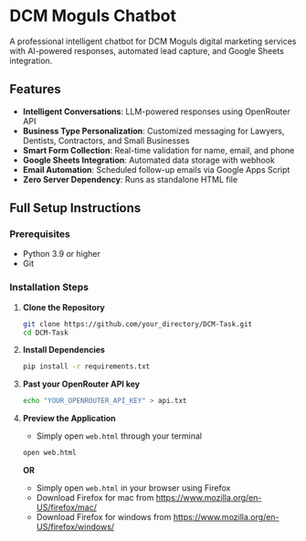 # DCM Moguls Chatbot

A professional intelligent chatbot for DCM Moguls digital marketing services with AI-powered responses, automated lead capture, and Google Sheets integration.

## Features

- **Intelligent Conversations**: LLM-powered responses using OpenRouter API
- **Business Type Personalization**: Customized messaging for Lawyers, Dentists, Contractors, and Small Businesses
- **Smart Form Collection**: Real-time validation for name, email, and phone
- **Google Sheets Integration**: Automated data storage with webhook
- **Email Automation**: Scheduled follow-up emails via Google Apps Script
- **Zero Server Dependency**: Runs as standalone HTML file

## Full Setup Instructions

### Prerequisites

- Python 3.9 or higher
- Git

### Installation Steps

1. **Clone the Repository**
   ```bash
   git clone https://github.com/your_directory/DCM-Task.git
   cd DCM-Task
   ```

2. **Install Dependencies**
   ```bash
   pip install -r requirements.txt
   ```

3. **Past your OpenRouter API key**
   ```bash
   echo "YOUR_OPENROUTER_API_KEY" > api.txt
   ```

4. **Preview the Application**
   - Simply open `web.html` through your terminal
   ```bash
   open web.html
   ```
   **OR**
   - Simply open `web.html` in your browser using Firefox
   - Download Firefox for mac from https://www.mozilla.org/en-US/firefox/mac/
   - Download Firefox for windows from https://www.mozilla.org/en-US/firefox/windows/

